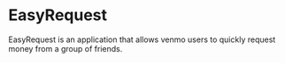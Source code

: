 # EasyRequest
EasyRequest is an application that allows venmo users to quickly request money from a group of friends.

